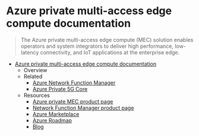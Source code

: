 # Azure private multi-access edge compute documentation
> The Azure private multi-access edge compute (MEC) solution enables operators and system integrators to deliver high performance, low-latency connectivity, and IoT applications at the enterprise edge.
  - [Azure private multi-access edge compute documentation](https://learn.microsoft.com/en-us/azure/private-multi-access-edge-compute-mec/)
    - Overview
    - Related
      - [Azure Network Function Manager](https://learn.microsoft.com/en-us/azure/network-function-manager/)
      - [Azure Private 5G Core](https://learn.microsoft.com/en-us/azure/private-5g-core/)
    - Resources
      - [Azure private MEC product page](https://go.microsoft.com/fwlink/?linkid=2165610)
      - [Network Function Manager product page](https://go.microsoft.com/fwlink/?linkid=2166098)
      - [Azure Marketplace](https://azuremarketplace.microsoft.com/marketplace/)
      - [Azure Roadmap](https://azure.microsoft.com/roadmap/?category=networking)
      - [Blog](https://azure.microsoft.com/blog/topics/networking)
